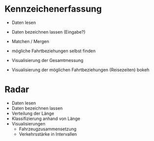 # Kennzeichenerfassung

- Daten lesen
- Daten bezeichnen lassen (Eingabe?)
- Matchen / Mergen

- mögliche Fahrtbeziehungen selbst finden

- Visualisierung der Gesamtmessung
- Visualisierung der möglichen Fahrtbeziehungen (Reisezeiten)
bokeh


# Radar

- Daten lesen
- Daten bezeichnen lassen
- Verteilung der Länge
- Klassifizierung anhand von Länge
- Visualisierungen
    - Fahrzeugzusammensetzung
    - Verkehrsstärke in Intervallen
